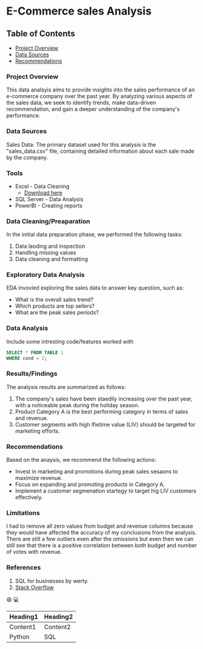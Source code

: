 # E-Commerce sales Analysis

## Table of Contents
- [Project Overview](#project-overview)
- [Data Sources](#data-sources)
- [Recommendations](#recommendations)
### Project Overview

This data analsyis aims to provide insights into the sales performance of an e-commerce company over the past year. By analyzing various aspects of the sales data, we seek to identify trends, make data-driven recommendation, and gain a deeper understanding of the company's performance.

### Data Sources

Sales Data: The primary dataset used for this analysis is the "sales_data.csv" file, containing detailed information about each sale made by the company.

### Tools

- Excel -  Data Cleaning
   - [Download here](https://microsoft.com)
- SQL Server - Data Analysis
- PowerBI - Creating reports


### Data Cleaning/Preaparation

In the initial data preparation phase, we performed the following tasks:
1. Data laoding and inspection
2. Handling missing values
3. Data cleaning and formatting

### Exploratory Data Analysis

EDA invovled exploring the sales data to answer key question, such as:
- What is the overall sales trend?
- Which products are top sellers?
- What are the peak sales periods?

### Data Analysis

Include some intresting code/features worked with

```sql
SELECT * FROM TABLE 1
WHERE cond = 2;
```

### Results/Findings

The analysis results are summarized as follows:
1. The company's sales have been staedily increasing over the past year, with a noticeable peak during the holiday season.
2. Product Category A is the best performing category in terms of sales and revenue.
3. Customer segments with high lfietime value (LIV) should be targeted for marketing efforts.


### Recommendations

Based on the anaysis, we recommend the following actions:
- Invest in marketing and promotions during peak sales sesaons to maximize revenue.
- Focus on expanding and promoting products in Category A.
- Implement a customer segmenation startegy to target hig LIV customers effectively.

### Limitations

I had to remove all zero values from budget and revenue columns because they would have affected the accuracy of my conclusions from the analysis. There are still a few outliers even after the omissions but even then we can still see that there is a positive correlation between both budget and number of votes with revenue.

### References

1. SQL for businesses by werty.
2. [Stack Overflow](htttps//stackoverflow.com)

😄
💻

|Heading1|Heading2|
|--------|--------|
|Content1|Content2|
|Python|SQL|

